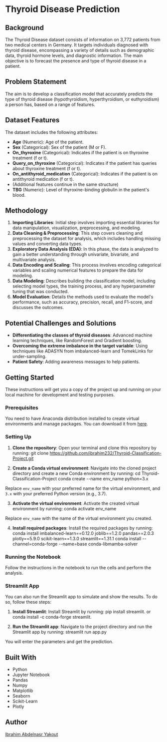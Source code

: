 # Thyroid Disease Prediction

## Background

The Thyroid Disease dataset consists of information on 3,772 patients from two medical centers in Germany. It targets individuals diagnosed with thyroid disease, encompassing a variety of details such as demographic data, thyroid hormone levels, and diagnostic information. The main objective is to forecast the presence and type of thyroid disease in a patient.

## Problem Statement

The aim is to develop a classification model that accurately predicts the type of thyroid disease (hypothyroidism, hyperthyroidism, or euthyroidism) a person has, based on a range of features.

## Dataset Features

The dataset includes the following attributes:

- **Age** (Numeric): Age of the patient.
- **Sex** (Categorical): Sex of the patient (M or F).
- **On_thyroxine** (Categorical): Indicates if the patient is on thyroxine treatment (f or t).
- **Query_on_thyroxine** (Categorical): Indicates if the patient has queries about thyroxine treatment (f or t).
- **On_antithyroid_medication** (Categorical): Indicates if the patient is on antithyroid medication (f or t).
- (Additional features continue in the same structure)
- **TBG** (Numeric): Level of thyroxine-binding globulin in the patient's blood.

## Methodology

1. **Importing Libraries**: Initial step involves importing essential libraries for data manipulation, visualization, preprocessing, and modeling.
2. **Data Cleaning & Preprocessing**: This step covers cleaning and preprocessing the dataset for analysis, which includes handling missing values and converting data types.
3. **Exploratory Data Analysis (EDA)**: In this phase, the data is analyzed to gain a better understanding through univariate, bivariate, and multivariate analysis.
4. **Data Encoding and Scaling**: This process involves encoding categorical variables and scaling numerical features to prepare the data for modeling.
5. **Data Modeling**: Describes building the classification model, including selecting model types, the training process, and any hyperparameter tuning that was conducted.
6. **Model Evaluation**: Details the methods used to evaluate the model's performance, such as accuracy, precision, recall, and F1-score, and discusses the outcomes.

## Potential Challenges and Solutions

- **Differentiating the classes of thyroid diseases**: Advanced machine learning techniques, like RandomForest and Gradient boosting.
- **Overcoming the extreme imbalance in the target variable**: Using techniques like ADASYN from imbalanced-learn and TomekLinks for under-sampling.
- **Patient Safety**: Adding awareness messages to help patients.

## Getting Started

These instructions will get you a copy of the project up and running on your local machine for development and testing purposes.

### Prerequisites

You need to have Anaconda distribution installed to create virtual environments and manage packages. You can download it from [here](https://www.anaconda.com/products/distribution).

### Setting Up

1. **Clone the repository**: Open your terminal and clone this repository by running:
git clone https://github.com/ibrahim232/Thyroid-Classification-Project.git

2. **Create a Conda virtual environment**: Navigate into the cloned project directory and create a new Conda environment by running:
cd Thyroid-Classification-Project
conda create --name env_name python=3.x

Replace `env_name` with your preferred name for the virtual environment, and `3.x` with your preferred Python version (e.g., 3.7).

3. **Activate the virtual environment**: Activate the created virtual environment by running:
conda activate env_name

Replace `env_name` with the name of the virtual environment you created.

4. **Install required packages**: Install the required packages by running:
conda install imbalanced-learn==0.12.0 joblib==1.2.0 pandas==2.0.3 plotly==5.9.0 scikit-learn==1.3.0 streamlit==1.31.1
conda install --channel=conda-forge --name=base conda-libmamba-solver


### Running the Notebook

Follow the instructions in the notebook to run the cells and perform the analysis.

### Streamlit App

You can also run the Streamlit app to simulate and show the results. To do so, follow these steps:

1. **Install Streamlit**: Install Streamlit by running:
pip install streamlit.
or
conda install -c conda-forge streamlit.

2. **Run the Streamlit app**: Navigate to the project directory and run the Streamlit app by running:
streamlit run app.py

You will enter the parameters and get the prediction.

## Built With

- Python
- Jupyter Notebook
- Pandas
- Numpy
- Matplotlib
- Seaborn
- Scikit-Learn
- Plotly


## Author

[Ibrahim Abdelnasr Yakout](https://github.com/ibrahim232)



